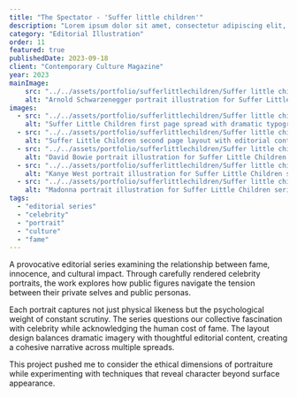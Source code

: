 ```yaml
---
title: "The Spectator - 'Suffer little children'"
description: "Lorem ipsum dolor sit amet, consectetur adipiscing elit, sed do eiusmod tempor incididunt ut labore et dolore magna aliqua."
category: "Editorial Illustration"
order: 11
featured: true
publishedDate: 2023-09-18
client: "Contemporary Culture Magazine"
year: 2023
mainImage:
    src: "../../assets/portfolio/sufferlittlechildren/Suffer little children Arnie 5.png"
    alt: "Arnold Schwarzenegger portrait illustration for Suffer Little Children series"
images:
  - src: "../../assets/portfolio/sufferlittlechildren/Suffer little children 1st page spread 2.png"
    alt: "Suffer Little Children first page spread with dramatic typography"
  - src: "../../assets/portfolio/sufferlittlechildren/Suffer little children 2nd page 6.png"
    alt: "Suffer Little Children second page layout with editorial content"
  - src: "../../assets/portfolio/sufferlittlechildren/Suffer little children David W 3.png"
    alt: "David Bowie portrait illustration for Suffer Little Children series"
  - src: "../../assets/portfolio/sufferlittlechildren/Suffer little children Kanye 4.png"
    alt: "Kanye West portrait illustration for Suffer Little Children series"
  - src: "../../assets/portfolio/sufferlittlechildren/Suffer little children Madonna 1.png"
    alt: "Madonna portrait illustration for Suffer Little Children series"
tags:
  - "editorial series"
  - "celebrity"
  - "portrait"
  - "culture"
  - "fame"
---
```


A provocative editorial series examining the relationship between fame, innocence, and cultural impact. Through carefully rendered celebrity portraits, the work explores how public figures navigate the tension between their private selves and public personas.

Each portrait captures not just physical likeness but the psychological weight of constant scrutiny. The series questions our collective fascination with celebrity while acknowledging the human cost of fame. The layout design balances dramatic imagery with thoughtful editorial content, creating a cohesive narrative across multiple spreads.

This project pushed me to consider the ethical dimensions of portraiture while experimenting with techniques that reveal character beyond surface appearance.
